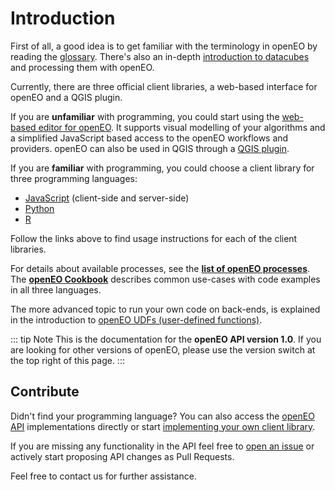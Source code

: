# Introduction

First of all, a good idea is to get familiar with the terminology in openEO by reading the [glossary](./glossary.md).
There's also an in-depth [introduction to datacubes](./datacubes.md) and processing them with openEO.

Currently, there are three official client libraries, a web-based interface for openEO and a QGIS plugin.

If you are **unfamiliar** with programming, you could start using the [web-based editor for openEO](https://editor.openeo.org). It supports visual modelling of your algorithms and a simplified JavaScript based access to the openEO workflows and providers. openEO can also be used in QGIS through a [QGIS plugin](./qgis/index.md).

If you are **familiar** with programming, you could choose a client library for three programming languages:

* [JavaScript](./javascript/index.md) (client-side and server-side)
* [Python](./python/index.md)
* [R](./r/index.md)

Follow the links above to find usage instructions for each of the client libraries.

For details about available processes, see the **[list of openEO processes](processes.md)**. The **[openEO Cookbook](cookbook/index.md)** describes common use-cases with code examples in all three languages.

The more advanced topic to run your own code on back-ends, is explained in the introduction to [openEO UDFs (user-defined functions)](udfs.md).

::: tip Note
This is the documentation for the **openEO API version 1.0**. If you are looking for other versions of openEO, please use the version switch at the top right of this page.
:::

## Contribute

Didn't find your programming language? You can also access the [openEO API](./developers/api/reference.md) implementations directly or start [implementing your own client library](./developers/clients/getting-started.md).

If you are missing any functionality in the API feel free to [open an issue](https://github.com/Open-EO/openeo-api/issues) or actively start proposing API changes as Pull Requests.

Feel free to contact us for further assistance.